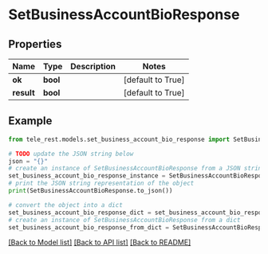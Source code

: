 # SetBusinessAccountBioResponse


## Properties

Name | Type | Description | Notes
------------ | ------------- | ------------- | -------------
**ok** | **bool** |  | [default to True]
**result** | **bool** |  | [default to True]

## Example

```python
from tele_rest.models.set_business_account_bio_response import SetBusinessAccountBioResponse

# TODO update the JSON string below
json = "{}"
# create an instance of SetBusinessAccountBioResponse from a JSON string
set_business_account_bio_response_instance = SetBusinessAccountBioResponse.from_json(json)
# print the JSON string representation of the object
print(SetBusinessAccountBioResponse.to_json())

# convert the object into a dict
set_business_account_bio_response_dict = set_business_account_bio_response_instance.to_dict()
# create an instance of SetBusinessAccountBioResponse from a dict
set_business_account_bio_response_from_dict = SetBusinessAccountBioResponse.from_dict(set_business_account_bio_response_dict)
```
[[Back to Model list]](../README.md#documentation-for-models) [[Back to API list]](../README.md#documentation-for-api-endpoints) [[Back to README]](../README.md)


